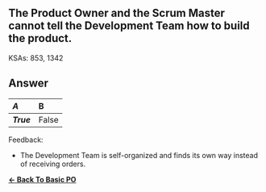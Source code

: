 ## The Product Owner and the Scrum Master cannot tell the Development Team how to build the product.

KSAs: 853, 1342

## Answer
| ***A*** | B |
| :--- | :--- |
| ***True*** | False |


Feedback:

- The Development Team is self-organized and finds its own way instead of receiving orders.

[**<- Back To Basic PO**](../../../Basic_PO.md)

